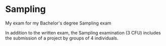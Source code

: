# Sampling
My exam for my Bachelor's degree Sampling exam

In addition to the written exam, the Sampling examination (3 CFU) includes the submission of a project by groups of 4 individuals.
